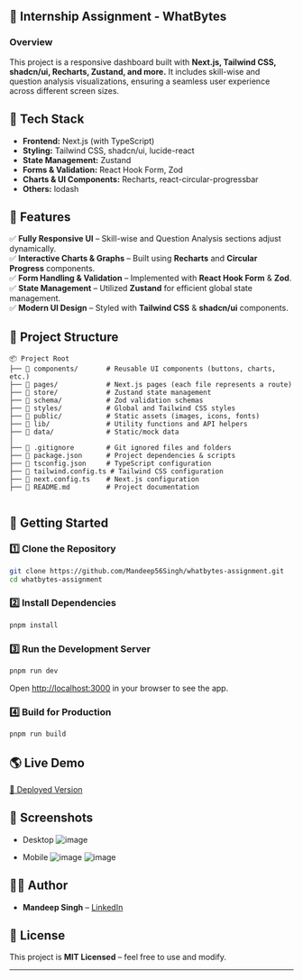 

## 🚀 **Internship Assignment - WhatBytes**  

### **Overview**  
This project is a responsive dashboard built with **Next.js, Tailwind CSS, shadcn/ui, Recharts, Zustand, and more.** It includes skill-wise and question analysis visualizations, ensuring a seamless user experience across different screen sizes.  

## 📌 **Tech Stack**  
- **Frontend:** Next.js (with TypeScript)  
- **Styling:** Tailwind CSS, shadcn/ui, lucide-react  
- **State Management:** Zustand  
- **Forms & Validation:** React Hook Form, Zod  
- **Charts & UI Components:** Recharts, react-circular-progressbar  
- **Others:** lodash 

## 🎯 **Features**  
✅ **Fully Responsive UI** – Skill-wise and Question Analysis sections adjust dynamically.  
✅ **Interactive Charts & Graphs** – Built using **Recharts** and **Circular Progress** components.  
✅ **Form Handling & Validation** – Implemented with **React Hook Form** & **Zod**.  
✅ **State Management** – Utilized **Zustand** for efficient global state management.  
✅ **Modern UI Design** – Styled with **Tailwind CSS** & **shadcn/ui** components.  

## 📂 **Project Structure**  
```
📦 Project Root
├── 📂 components/       # Reusable UI components (buttons, charts, etc.)
├── 📂 pages/            # Next.js pages (each file represents a route)
├── 📂 store/            # Zustand state management
├── 📂 schema/           # Zod validation schemas
├── 📂 styles/           # Global and Tailwind CSS styles
├── 📂 public/           # Static assets (images, icons, fonts)
├── 📂 lib/              # Utility functions and API helpers
├── 📂 data/             # Static/mock data
│
├── 📄 .gitignore        # Git ignored files and folders
├── 📄 package.json      # Project dependencies & scripts
├── 📄 tsconfig.json     # TypeScript configuration
├── 📄 tailwind.config.ts # Tailwind CSS configuration
├── 📄 next.config.ts    # Next.js configuration
├── 📄 README.md         # Project documentation
 
```

## 🚀 **Getting Started**  

### **1️⃣ Clone the Repository**  
```bash
git clone https://github.com/Mandeep56Singh/whatbytes-assignment.git
cd whatbytes-assignment

```

### **2️⃣ Install Dependencies**  
```bash
pnpm install
```

### **3️⃣ Run the Development Server**  
```bash
pnpm run dev
```
Open [http://localhost:3000](http://localhost:3000) in your browser to see the app.  

### **4️⃣ Build for Production**  
```bash
pnpm run build
```

## 🌎 **Live Demo**  
[🚀 Deployed Version](https://whatbytes-assignment-five.vercel.app)  

## 📸 **Screenshots**  
- Desktop 
![image](https://github.com/user-attachments/assets/72406b1b-b35d-4d0d-a3c4-969d40b45f8b)

- Mobile
![image](https://github.com/user-attachments/assets/bac0689e-a2f1-4816-92b7-ee2da5075bb9)
![image](https://github.com/user-attachments/assets/7698263d-0f6f-46be-a1ee-91c111a357f6)






## 👨‍💻 **Author**  
- **Mandeep Singh** –  [LinkedIn](https://linkedin.com/in/mandeepsingh12/)  

## 📜 **License**  
This project is **MIT Licensed** – feel free to use and modify.  

---
